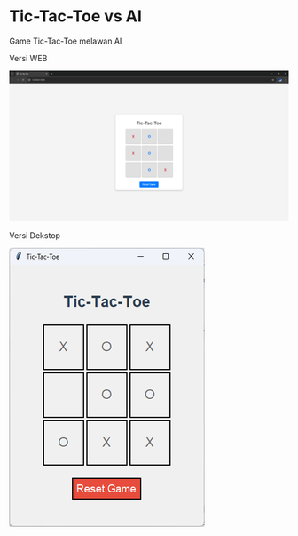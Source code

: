 # Tic-Tac-Toe vs AI

Game Tic-Tac-Toe melawan AI

Versi WEB

![Tic-Tac-Toe](images/tictactoe-web.png)

Versi Dekstop

![Tic-Tac-Toe](images/tictactoe-dekstop.png)

